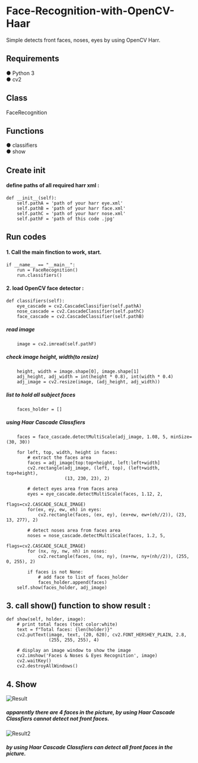 # Face-Recognition-with-OpenCV-Haar
Simple detects front faces, noses, eyes by using OpenCV Harr. 

## Requirements
● Python 3    
● cv2   


## Class
FaceRecognition


## Functions
● classifiers  
● show


## Create __init__
#### define paths of all required harr xml :
    def __init__(self):
        self.pathA = 'path of your harr eye.xml'
        self.pathB = 'path of your harr face.xml'
        self.pathC = 'path of your harr nose.xml'
        self.pathF = 'path of this code .jpg'


## Run codes
#### 1. Call the main finction to work, start.
    if __name__ == "__main__":
        run = FaceRecognition()
        run.classifiers()

#### 2. load OpenCV face detector :
    def classifiers(self):
        eye_cascade = cv2.CascadeClassifier(self.pathA)
        nose_cascade = cv2.CascadeClassifier(self.pathC)
        face_cascade = cv2.CascadeClassifier(self.pathB)

##### read image
        image = cv2.imread(self.pathF)

##### check image height, width(to resize)
        height, width = image.shape[0], image.shape[1]
        adj_height, adj_width = int(height * 0.8), int(width * 0.4)
        adj_image = cv2.resize(image, (adj_height, adj_width))

##### list to hold all subject faces
        faces_holder = []
        
##### using Haar Cascade Classfiers
        faces = face_cascade.detectMultiScale(adj_image, 1.08, 5, minSize=(30, 30))
        
        for left, top, width, height in faces:
            # extract the faces area
            faces = adj_image[top:top+height, left:left+width]
            cv2.rectangle(adj_image, (left, top), (left+width, top+height),
                          (13, 230, 23), 2)

            # detect eyes area from faces area
            eyes = eye_cascade.detectMultiScale(faces, 1.12, 2,
                                                flags=cv2.CASCADE_SCALE_IMAGE)
            for(ex, ey, ew, eh) in eyes:
                cv2.rectangle(faces, (ex, ey), (ex+ew, ew+(eh//2)), (23, 13, 277), 2)

            # detect noses area from faces area
            noses = nose_cascade.detectMultiScale(faces, 1.2, 5,
                                                  flags=cv2.CASCADE_SCALE_IMAGE)
            for (nx, ny, nw, nh) in noses:
                cv2.rectangle(faces, (nx, ny), (nx+nw, ny+(nh//2)), (255, 0, 255), 2)

            if faces is not None:
                # add face to list of faces_holder
                faces_holder.append(faces)
        self.show(faces_holder, adj_image)
        

## 3. call show() function to show result :
    def show(self, holder, image):
        # print total faces (text color:white)
        text = f"Total faces: {len(holder)}"
        cv2.putText(image, text, (20, 620), cv2.FONT_HERSHEY_PLAIN, 2.8,
                    (255, 255, 255), 4)

        # display an image window to show the image
        cv2.imshow('Faces & Noses & Eyes Recognition', image)
        cv2.waitKey()
        cv2.destroyAllWindows()


## 4. Show
![Result](https://user-images.githubusercontent.com/70878758/130394409-953c5ab4-a3ed-460d-961e-f5d6a914104d.jpg)
##### apparently there are 4 faces in the picture, by using Haar Cascade Classfiers cannot detect not front faces.
![Result2](https://user-images.githubusercontent.com/70878758/130406468-cf2a8eb7-5015-461b-8f4c-746e9e94f33d.png)
##### by using Haar Cascade Classfiers can detect all front faces in the picture.
